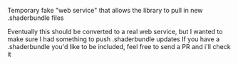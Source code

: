 Temporary fake "web service" that allows the library to pull in new .shaderbundle files

Eventually this should be converted to a real web service, but I wanted to make sure I had something to push .shaderbundle updates
If you have a .shaderbundle you'd like to be included, feel free to send a PR and i'll check it